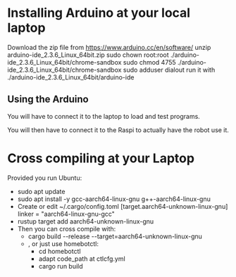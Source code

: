# Installing Arduino at your local laptop

Download the zip file from https://www.arduino.cc/en/software/
unzip arduino-ide_2.3.6_Linux_64bit.zip
sudo chown root:root ./arduino-ide_2.3.6_Linux_64bit/chrome-sandbox
sudo chmod 4755 ./arduino-ide_2.3.6_Linux_64bit/chrome-sandbox
sudo adduser <YOURUSER> dialout
run it with ./arduino-ide_2.3.6_Linux_64bit/arduino-ide

## Using the Arduino

You will have to connect it to the laptop to load and test programs.

You will then have to connect it to the Raspi to actually have the robot use it.

# Cross compiling at your Laptop 
Provided you run Ubuntu:
- sudo apt update
- sudo apt install -y gcc-aarch64-linux-gnu g++-aarch64-linux-gnu
- Create or edit ~/.cargo/config.toml
[target.aarch64-unknown-linux-gnu]
linker = "aarch64-linux-gnu-gcc"
- rustup target add aarch64-unknown-linux-gnu
- Then you can cross compile with:
  - cargo build --release --target=aarch64-unknown-linux-gnu
  - , or just use homebotctl:
    - cd homebotctl 
    - adapt code_path at ctlcfg.yml
    - cargo run build
